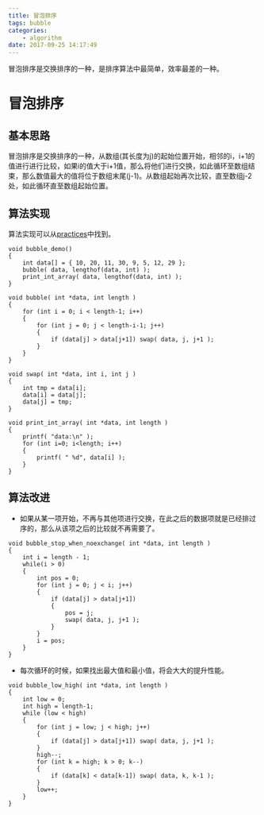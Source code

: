 ```yaml
---
title: 冒泡排序
tags: bubble
categories:
    - algorithm
date: 2017-09-25 14:17:49
---
```

冒泡排序是交换排序的一种，是排序算法中最简单，效率最差的一种。
<!-- more -->
# 冒泡排序
## 基本思路
冒泡排序是交换排序的一种，从数组(其长度为j)的起始位置开始，相邻的i，i+1的值进行进行比较，如果i的值大于i+1值，那么将他们进行交换，如此循环至数组结束，那么数值最大的值将位于数组末尾(j-1)。从数组起始再次比较，直至数组j-2处，如此循环直至数组起始位置。

## 算法实现
算法实现可以从[practices](https://github.com/brucegu/practices/tree/master/algorithm/sort)中找到。
```
void bubble_demo()
{
    int data[] = { 10, 20, 11, 30, 9, 5, 12, 29 };
    bubble( data, lengthof(data, int) );
    print_int_array( data, lengthof(data, int) );
}

void bubble( int *data, int length )
{
    for (int i = 0; i < length-1; i++)
    {
        for (int j = 0; j < length-i-1; j++)
        {
            if (data[j] > data[j+1]) swap( data, j, j+1 );
        }
    }
}

void swap( int *data, int i, int j )
{
    int tmp = data[i];
    data[i] = data[j];
    data[j] = tmp;
}

void print_int_array( int *data, int length )
{
    printf( "data:\n" );
    for (int i=0; i<length; i++)
    {
        printf( " %d", data[i] );
    }
}
```
## 算法改进
* 如果从某一项开始，不再与其他项进行交换，在此之后的数据项就是已经排过序的，那么从该项之后的比较就不再需要了。
```
void bubble_stop_when_noexchange( int *data, int length )
{
    int i = length - 1;
    while(i > 0)
    {
        int pos = 0;
        for (int j = 0; j < i; j++)
        {
            if (data[j] > data[j+1])
            {
                pos = j;
                swap( data, j, j+1 );
            }
        }
        i = pos;
    }
}
```
* 每次循环的时候，如果找出最大值和最小值，将会大大的提升性能。
```
void bubble_low_high( int *data, int length )
{
    int low = 0;
    int high = length-1;
    while (low < high)
    {
        for (int j = low; j < high; j++)
        {
            if (data[j] > data[j+1]) swap( data, j, j+1 );
        }
        high--;
        for (int k = high; k > 0; k--)
        {
            if (data[k] < data[k-1]) swap( data, k, k-1 );
        }
        low++;
    }
}
```

